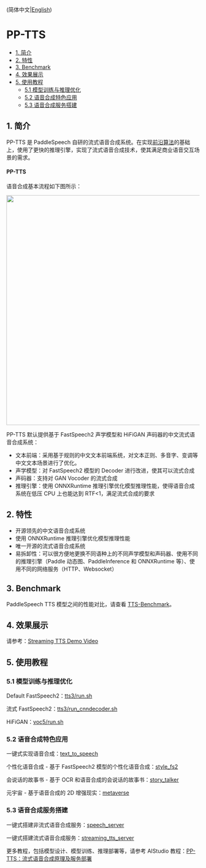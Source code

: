 (简体中文|[English](./PPTTS.md))

# PP-TTS

- [1. 简介](#1)
- [2. 特性](#2)
- [3. Benchmark](#3)
- [4. 效果展示](#4)
- [5. 使用教程](#5)
    - [5.1 模型训练与推理优化](#51)
    - [5.2 语音合成特色应用](#52)
    - [5.3 语音合成服务搭建](#53)

<a name="1"></a>
## 1. 简介

PP-TTS 是 PaddleSpeech 自研的流式语音合成系统。在实现[前沿算法](https://github.com/PaddlePaddle/PaddleSpeech/blob/develop/docs/source/released_model.md#text-to-speech-models)的基础上，使用了更快的推理引擎，实现了流式语音合成技术，使其满足商业语音交互场景的需求。

#### PP-TTS
语音合成基本流程如下图所示：
<center><img src=https://ai-studio-static-online.cdn.bcebos.com/ea69ae1faff84940a59c7079d16b3a8db2741d2c423846f68822f4a7f28726e9 width="600" ></center>

PP-TTS 默认提供基于 FastSpeech2 声学模型和 HiFiGAN 声码器的中文流式语音合成系统：

- 文本前端：采用基于规则的中文文本前端系统，对文本正则、多音字、变调等中文文本场景进行了优化。
- 声学模型：对 FastSpeech2 模型的 Decoder 进行改进，使其可以流式合成
- 声码器：支持对 GAN Vocoder 的流式合成
- 推理引擎：使用 ONNXRuntime 推理引擎优化模型推理性能，使得语音合成系统在低压 CPU 上也能达到 RTF<1，满足流式合成的要求

<a name="2"></a>
## 2. 特性
- 开源领先的中文语音合成系统
- 使用 ONNXRuntime 推理引擎优化模型推理性能
- 唯一开源的流式语音合成系统
- 易拆卸性：可以很方便地更换不同语种上的不同声学模型和声码器、使用不同的推理引擎（Paddle 动态图、PaddleInference 和 ONNXRuntime 等）、使用不同的网络服务（HTTP、Websocket）

<a name="3"></a>
## 3. Benchmark
PaddleSpeech TTS 模型之间的性能对比，请查看 [TTS-Benchmark](https://github.com/PaddlePaddle/PaddleSpeech/wiki/TTS-Benchmark)。

<a name="4"></a>
## 4. 效果展示 
请参考：[Streaming TTS Demo Video](https://paddlespeech.readthedocs.io/en/latest/streaming_tts_demo_video.html)

<a name="5"></a>
## 5. 使用教程

<a name="51"></a>
### 5.1 模型训练与推理优化

Default FastSpeech2：[tts3/run.sh](https://github.com/PaddlePaddle/PaddleSpeech/blob/develop/examples/csmsc/tts3/run.sh)

流式 FastSpeech2：[tts3/run_cnndecoder.sh](https://github.com/PaddlePaddle/PaddleSpeech/blob/develop/examples/csmsc/tts3/run_cnndecoder.sh)

HiFiGAN：[voc5/run.sh](https://github.com/PaddlePaddle/PaddleSpeech/blob/develop/examples/csmsc/voc5/run.sh)

<a name="52"></a>
### 5.2 语音合成特色应用
一键式实现语音合成：[text_to_speech](https://github.com/PaddlePaddle/PaddleSpeech/tree/develop/demos/text_to_speech)

个性化语音合成 - 基于 FastSpeech2 模型的个性化语音合成：[style_fs2](https://github.com/PaddlePaddle/PaddleSpeech/tree/develop/demos/style_fs2)

会说话的故事书 - 基于 OCR 和语音合成的会说话的故事书：[story_talker](https://github.com/PaddlePaddle/PaddleSpeech/tree/develop/demos/story_talker)

元宇宙 - 基于语音合成的 2D 增强现实：[metaverse](https://github.com/PaddlePaddle/PaddleSpeech/tree/develop/demos/metaverse)

<a name="53"></a>
### 5.3 语音合成服务搭建

一键式搭建非流式语音合成服务：[speech_server](https://github.com/PaddlePaddle/PaddleSpeech/tree/develop/demos/speech_server)

一键式搭建流式语音合成服务：[streaming_tts_server](https://github.com/PaddlePaddle/PaddleSpeech/tree/develop/demos/streaming_tts_server)


更多教程，包括模型设计、模型训练、推理部署等，请参考 AIStudio 教程：[PP-TTS：流式语音合成原理及服务部署
](https://aistudio.baidu.com/aistudio/projectdetail/3885352)
